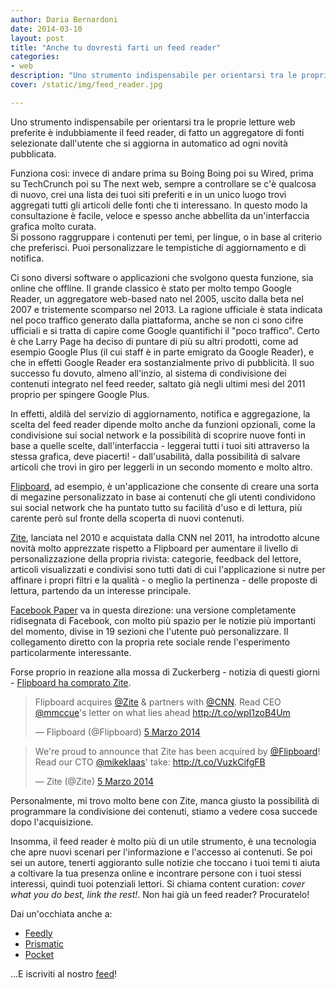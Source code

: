```yaml
---
author: Daria Bernardoni
date: 2014-03-10
layout: post
title: "Anche tu dovresti farti un feed reader" 
categories:
- web
description: "Uno strumento indispensabile per orientarsi tra le proprie letture web preferite è indubbiamente il feed reader, di fatto un aggregatore di fonti selezionate dall'utente che si aggiorna in automatico ad ogni novità pubblicata. Anche tu dovresti fartene uno."
cover: /static/img/feed_reader.jpg

---
```

Uno strumento indispensabile per orientarsi tra le proprie letture web preferite è indubbiamente il feed reader, di fatto un aggregatore di fonti selezionate dall'utente che si aggiorna in automatico ad ogni novità pubblicata. 

Funziona così: invece di andare prima su Boing Boing poi su Wired, prima su TechCrunch poi su The next web, sempre a controllare se c'è qualcosa di nuovo, crei una lista dei tuoi siti preferiti e in un unico luogo trovi aggregati tutti gli articoli delle fonti che ti interessano. In questo modo la consultazione è facile, veloce e spesso anche abbellita da un'interfaccia grafica molto curata.  
Si possono raggruppare i contenuti per temi, per lingue, o in base al criterio che preferisci. Puoi personalizzare le tempistiche di aggiornamento e di notifica. 

Ci sono diversi software o applicazioni che svolgono questa funzione, sia online che offline. 
Il grande classico è stato per molto tempo Google Reader, un aggregatore web-based nato nel 2005, uscito dalla beta nel 2007 e tristemente scomparso nel 2013. La ragione ufficiale è stata indicata nel poco traffico generato dalla piattaforma, anche se non ci sono cifre ufficiali e si tratta di capire come Google quantifichi il "poco traffico". Certo è che Larry Page ha deciso di puntare di più su altri prodotti, come ad esempio Google Plus (il cui staff è in parte emigrato da Google Reader), e che in effetti Google Reader era sostanzialmente privo di pubblicità. 
Il suo successo fu dovuto, almeno all'inzio, al sistema di condivisione dei contenuti integrato nel feed reeder, saltato già negli ultimi mesi del 2011 proprio per spingere Google Plus. 

In effetti, aldilà del servizio di aggiornamento, notifica e aggregazione, la scelta del feed reader dipende molto anche da funzioni opzionali, come la condivisione sui social network e la possibilità di scoprire nuove fonti in base a quelle scelte, dall'interfaccia - leggerai tutti i tuoi siti attraverso la stessa grafica, deve piacerti! - dall'usabilità, dalla possibilità di salvare articoli che trovi in giro per leggerli in un secondo momento e molto altro. 

[Flipboard](https://flipboard.com/), ad esempio, è un'applicazione che consente di creare una sorta di megazine personalizzato in base ai contenuti che gli utenti condividono sui social network che ha puntato tutto su facilità d'uso e di lettura, più carente però sul fronte della scoperta di nuovi contenuti.

[Zite](http://zite.com/), lanciata nel 2010 e acquistata dalla CNN nel 2011, ha introdotto alcune novità molto apprezzate rispetto a Flipboard per aumentare il livello di personalizzazione della propria rivista: categorie, feedback del lettore, articoli visualizzati e condivisi sono tutti dati di cui l'applicazione si nutre per affinare i propri filtri e la qualità - o meglio la pertinenza - delle proposte di lettura, partendo da un interesse principale. 

[Facebook Paper](https://www.facebook.com/paper) va in questa direzione: una versione completamente ridisegnata di Facebook, con molto più spazio per le notizie più importanti del momento, divise in 19 sezioni che l'utente può personalizzare. Il collegamento diretto con la propria rete sociale rende l'esperimento particolarmente interessante. 

Forse proprio in reazione alla mossa di Zuckerberg - notizia di questi giorni - [Flipboard ha comprato Zite](http://androidcommunity.com/flipboard-buys-zite-will-shut-service-down-after-integrating-technology-20140305/).

<blockquote class="twitter-tweet txt-center" lang="it"><p>Flipboard acquires <a href="https://twitter.com/Zite">@Zite</a> &amp; partners with <a href="https://twitter.com/CNN">@CNN</a>. Read CEO <a href="https://twitter.com/mmccue">@mmccue</a>&#39;s letter on what lies ahead <a href="http://t.co/wpI1zoB4Um">http://t.co/wpI1zoB4Um</a></p>&mdash; Flipboard (@Flipboard) <a href="https://twitter.com/Flipboard/statuses/441229692574502912">5 Marzo 2014</a></blockquote>
<script async src="//platform.twitter.com/widgets.js" charset="utf-8"></script>

<blockquote class="twitter-tweet" lang="it"><p>We&#39;re proud to announce that Zite has been acquired by <a href="https://twitter.com/Flipboard">@Flipboard</a>! Read our CTO <a href="https://twitter.com/mikeklaas">@mikeklaas</a>&#39; take: <a href="http://t.co/VuzkCifgFB">http://t.co/VuzkCifgFB</a></p>&mdash; Zite (@Zite) <a href="https://twitter.com/Zite/statuses/441230454952173568">5 Marzo 2014</a></blockquote>
<script async src="//platform.twitter.com/widgets.js" charset="utf-8"></script>

Personalmente, mi trovo molto bene con Zite, manca giusto la possibilità di programmare la condivisione dei contenuti, stiamo a vedere cosa succede dopo l'acquisizione.

Insomma, il feed reader è molto più di un utile strumento, è una tecnologia che apre nuovi scenari per l'informazione e l'accesso ai contenuti. Se poi sei un autore, tenerti aggioranto sulle notizie che toccano i tuoi temi ti aiuta a coltivare la tua presenza online e incontrare persone con i tuoi stessi interessi, quindi tuoi potenziali lettori. Si chiama content curation: <em>cover what you do best, link the rest!</em>. 
Non hai già un feed reader? Procuratelo!


Dai un'occhiata anche a:

*  [Feedly](http://feedly.com/)
*  [Prismatic](http://getprismatic.com/)
*  [Pocket](https://getpocket.com/)


...E iscriviti al nostro [feed](http://40k.it/feed/index.xml)!


